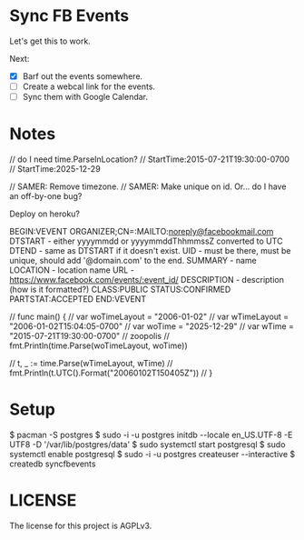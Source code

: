 # Sync FB Events

Let's get this to work.

Next:
 - [x] Barf out the events somewhere.
 - [ ] Create a webcal link for the events.
 - [ ] Sync them with Google Calendar.

# Notes

// do I need time.ParseInLocation?
// StartTime:2015-07-21T19:30:00-0700
// StartTime:2025-12-29

// SAMER: Remove timezone.
// SAMER: Make unique on id. Or... do I have an off-by-one bug?

Deploy on heroku?

BEGIN:VEVENT
ORGANIZER;CN=<Owner>:MAILTO:noreply@facebookmail.com
DTSTART - either yyyymmdd or yyyymmddThhmmssZ converted to UTC
DTEND - same as DTSTART if it doesn't exist.
UID - must be there, must be unique, should add '@domain.com' to the end.
SUMMARY - name
LOCATION - location name
URL - https://www.facebook.com/events/:event_id/
DESCRIPTION - description (how is it formatted?)
CLASS:PUBLIC
STATUS:CONFIRMED
PARTSTAT:ACCEPTED
END:VEVENT

// func main() {
// 	var woTimeLayout = "2006-01-02"
// 	var wTimeLayout = "2006-01-02T15:04:05-0700"
// 	var woTime = "2025-12-29"
// 	var wTime = "2015-07-21T19:30:00-0700" // zoopolis
// 	fmt.Println(time.Parse(woTimeLayout, woTime))
	
// 	t, _ := time.Parse(wTimeLayout, wTime)
// 	fmt.Println(t.UTC().Format("20060102T150405Z"))
// }


# Setup

$ pacman -S postgres
$ sudo -i -u postgres initdb --locale en_US.UTF-8 -E UTF8 -D '/var/lib/postgres/data'
$ sudo systemctl start postgresql
$ sudo systemctl enable postgresql
$ sudo -i -u postgres createuser --interactive <your-system-username>
$ createdb syncfbevents

# LICENSE

The license for this project is AGPLv3.
